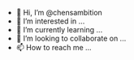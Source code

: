 - 👋 Hi, I’m @chensambition
- 👀 I’m interested in ...
- 🌱 I’m currently learning ...
- 💞️ I’m looking to collaborate on ...
- 📫 How to reach me ...

<!---
chensambition/chensambition is a ✨ special ✨ repository because its `README.md` (this file) appears on your GitHub profile.
You can click the Preview link to take a look at your changes.
--->
